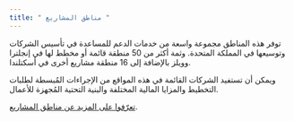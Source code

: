 ```yaml
---
title: " مناطق المشاريع "
---
```


توفر هذه المناطق مجموعة واسعة من خدمات الدعم للمساعدة في تأسيس الشركات وتوسيعها في المملكة المتحدة. وثمة أكثر من 50 منطقة قائمة أو مخطط لها في إنجلترا وويلز بالإضافة إلى 16 منطقة مشاريع أخرى في أسكتلندا.

ويمكن أن تستفيد الشركات القائمة في هذه المواقع من الإجراءات المُبسطة لطلبات التخطيط والمزايا المالية المختلفة والبنية التحتية المُجهزة للأعمال.

[تعرّفوا على المزيد عن مناطق المشاريع](https://www.gov.uk/government/policies/local-enterprise-partnerships-leps-and-enterprise-zones).
